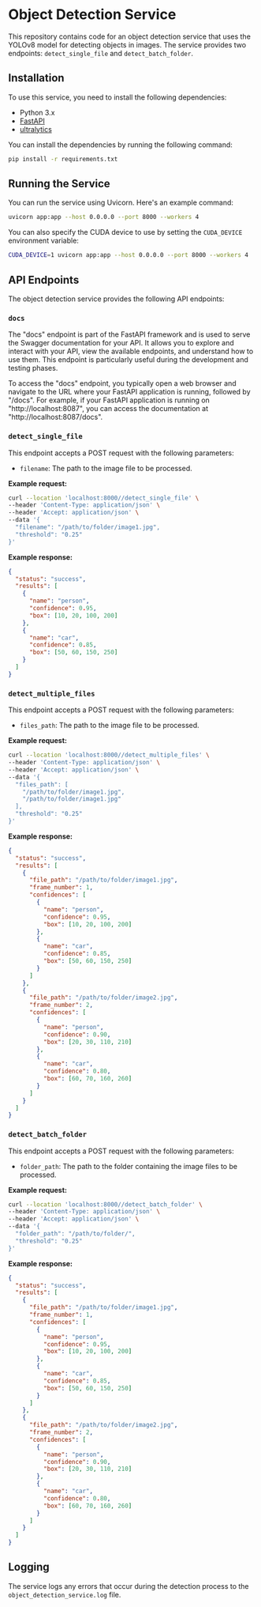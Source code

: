 # Object Detection Service

This repository contains code for an object detection service that uses the YOLOv8 model for detecting objects in images. The service provides two endpoints: `detect_single_file` and `detect_batch_folder`.

## Installation

To use this service, you need to install the following dependencies:

- Python 3.x
- [FastAPI](https://fastapi.tiangolo.com/)
- [ultralytics](https://docs.ultralytics.com/)

You can install the dependencies by running the following command:

```sh
pip install -r requirements.txt
```

## Running the Service

You can run the service using Uvicorn. Here's an example command:
```sh
uvicorn app:app --host 0.0.0.0 --port 8000 --workers 4
```

You can also specify the CUDA device to use by setting the `CUDA_DEVICE` environment variable:

```sh
CUDA_DEVICE=1 uvicorn app:app --host 0.0.0.0 --port 8000 --workers 4
```


## API Endpoints

The object detection service provides the following API endpoints:

### `docs`

The "docs" endpoint is part of the FastAPI framework and is used to serve the Swagger documentation for your API. It allows you to explore and interact with your API, view the available endpoints, and understand how to use them. This endpoint is particularly useful during the development and testing phases.

To access the "docs" endpoint, you typically open a web browser and navigate to the URL where your FastAPI application is running, followed by "/docs". For example, if your FastAPI application is running on "http://localhost:8087", you can access the documentation at "http://localhost:8087/docs".

### `detect_single_file`

This endpoint accepts a POST request with the following parameters:

- `filename`: The path to the image file to be processed.

**Example request:**

```sh
curl --location 'localhost:8000//detect_single_file' \
--header 'Content-Type: application/json' \
--header 'Accept: application/json' \
--data '{
  "filename": "/path/to/folder/image1.jpg",
  "threshold": "0.25"
}'
```

**Example response:**

```json
{
  "status": "success",
  "results": [
    {
      "name": "person",
      "confidence": 0.95,
      "box": [10, 20, 100, 200]
    },
    {
      "name": "car",
      "confidence": 0.85,
      "box": [50, 60, 150, 250]
    }
  ]
}
```

### `detect_multiple_files`

This endpoint accepts a POST request with the following parameters:

- `files_path`: The path to the image file to be processed.

**Example request:**

```sh
curl --location 'localhost:8000//detect_multiple_files' \
--header 'Content-Type: application/json' \
--header 'Accept: application/json' \
--data '{
  "files_path": [
    "/path/to/folder/image1.jpg",
    "/path/to/folder/image1.jpg"
  ],
  "threshold": "0.25"
}'
```

**Example response:**

```json
{
  "status": "success",
  "results": [
    {
      "file_path": "/path/to/folder/image1.jpg",
      "frame_number": 1,
      "confidences": [
        {
          "name": "person",
          "confidence": 0.95,
          "box": [10, 20, 100, 200]
        },
        {
          "name": "car",
          "confidence": 0.85,
          "box": [50, 60, 150, 250]
        }
      ]
    },
    {
      "file_path": "/path/to/folder/image2.jpg",
      "frame_number": 2,
      "confidences": [
        {
          "name": "person",
          "confidence": 0.90,
          "box": [20, 30, 110, 210]
        },
        {
          "name": "car",
          "confidence": 0.80,
          "box": [60, 70, 160, 260]
        }
      ]
    }
  ]
}
```


### `detect_batch_folder`

This endpoint accepts a POST request with the following parameters:

- `folder_path`: The path to the folder containing the image files to be processed.

**Example request:**

```sh
curl --location 'localhost:8000//detect_batch_folder' \
--header 'Content-Type: application/json' \
--header 'Accept: application/json' \
--data '{
  "folder_path": "/path/to/folder/",
  "threshold": "0.25"
}'
```

**Example response:**

```json
{
  "status": "success",
  "results": [
    {
      "file_path": "/path/to/folder/image1.jpg",
      "frame_number": 1,
      "confidences": [
        {
          "name": "person",
          "confidence": 0.95,
          "box": [10, 20, 100, 200]
        },
        {
          "name": "car",
          "confidence": 0.85,
          "box": [50, 60, 150, 250]
        }
      ]
    },
    {
      "file_path": "/path/to/folder/image2.jpg",
      "frame_number": 2,
      "confidences": [
        {
          "name": "person",
          "confidence": 0.90,
          "box": [20, 30, 110, 210]
        },
        {
          "name": "car",
          "confidence": 0.80,
          "box": [60, 70, 160, 260]
        }
      ]
    }
  ]
}
```

## Logging

The service logs any errors that occur during the detection process to the `object_detection_service.log` file.